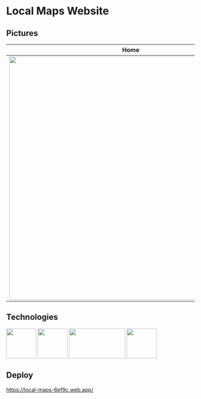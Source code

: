 # Local Maps Website

## Pictures 

| Home | Add New 1 | Add New 2 |
|----------|----------|----------|
|<img src="https://i.postimg.cc/2ScG8gMq/home.png" width="650"/> |  <img src="https://i.postimg.cc/t4CDb9SQ/new-1.png" width="650"/> | <img src="https://i.postimg.cc/DzSgWB3x/new-2.png" width="650"/> |

## Technologies

<div align="left">
<img src="https://upload.wikimedia.org/wikipedia/commons/thumb/a/a7/React-icon.svg/1200px-React-icon.svg.png" width="80px" height="80px"/>
<img src="https://bognarjunior.files.wordpress.com/2018/09/typescript.png" width="80px" height="80px"/>
<img src="https://react-leaflet.js.org/img/logo-title.svg" width="150px" height="80px"/>
<img src="https://vitejs.dev/logo-with-shadow.png" width="80px" height="80px"/>
</div>

## Deploy
https://local-maps-6ef9c.web.app/


